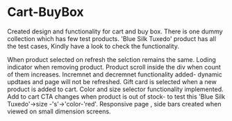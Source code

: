 # Cart-BuyBox
Created design and functionality for cart and buy box.
There is one dummy collection which has few test products.
'Blue Silk Tuxedo' product has all the test cases, Kindly have a look to check the functionality.

When product selected on refresh the selction remains the same.
Loding indicator when removing product.
Product scroll inside the div when count of them increases.
Incremnet and decremnet functionality added- dynamic updtaes and page will not be refreshed.
Gift card is selected when a new product is added to cart.
Color and size selector functionality implemented.
Add to cart CTA changes when product is out of stock- to test this 'Blue Silk Tuxedo'->size -'s'->'color-'red'.
Responsive page , side bars created when viewed on small dimension screens.
